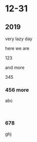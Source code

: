 <h1>12-31</h1>

<h2>2019</h2>

very lazy day

here we are</p>
<p>123</p>
<p>and more</p>
<p>345</p>
<h3 id="456-more">456 more</h3>
<p>abc</p><p><br></p><p>


### 678


ghj
